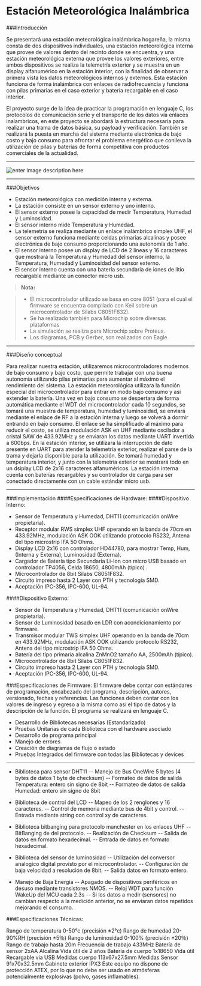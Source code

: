 Estación Meteorológica Inalámbrica
=============================

###Introducción
 
Se presentará una estación meteorológica inalámbrica hogareña, la misma consta de dos dispositivos individuales, una estación meteorológica interna que provee de valores dentro del recinto donde se encuentra, y una estación meteorológica externa que provee los valores exteriores, entre ambos dispositivos se realiza la telemetría exterior y se muestra en un display alfanumérico en la estación interior, con la finalidad de observar a primera vista los datos meteorológicos internos y externos.
Esta estación funciona de forma inalámbrica con enlaces de radiofrecuencia y funciona con pilas primarias en el caso exterior y batería recargable en el caso interior.

El proyecto surge de la idea de practicar la programación en lenguaje C, los protocolos de comunicación serie y el transporte de los datos vía enlaces inalambricos, en este proyecto se abordará la estructura necesaria para realizar una trama de datos básica, su payload y verificación.
También se realizará la puesta en marcha del sistema mediante electrónica de bajo costo y bajo consumo para afrontar el problema energético que conlleva la utilización de pilas y baterías de forma competitiva con productos comerciales de la actualidad.

----------
![enter image description here](https://raw.githubusercontent.com/electgpl/estmet/master/documentos/Estacion%20Meteorologica%20Blur.png)

----------

###Objetivos
 
- Estación meteorológica con medición interna y externa.
- La estación consiste en un sensor externo y uno interno. 
- El sensor externo posee la capacidad de medir Temperatura, Humedad y Luminosidad. 
- El sensor interno mide Temperatura y Humedad. 
- La telemetría se realiza mediante un enlace inalámbrico simplex UHF, el sensor externo funciona mediante celdas primarias alcalinas y posee electrónica de bajo consumo proporcionando una autonomía de 1 año.
- El sensor interno posee un display de LCD de 2 lineas y 16 caracteres que mostrará la Temperatura y Humedad del sensor interno, la Temperatura, Humedad y Luminosidad del sensor externo.
- El sensor interno cuenta con una batería secundaria de iones de litio recargable mediante un conector micro usb.


> **Nota:**

> - El microcontrolador utilizado se basa en core 8051 (para el cual el firmware se encuentra compilado con Keil sobre un microcontrolador de Silabs C8051F832).
> - Se ha realizado también para Microchip sobre diversas plataformas
> - La simulación se realiza para Microchip sobre Proteus.
> - Los diagramas, PCB y Gerber, son realizados con Eagle.

----------

###Diseño conceptual
 
Para realizar nuestra estación, utilizaremos microcontroladores modernos de bajo consumo y bajo costo, que permite trabajar con una buena autonomía utilizando pilas primarias para aumentar al máximo el rendimiento del sistema.
La estación meteorológica utilizara la función especial del microcontrolador para entrar en modo bajo consumo y así extender la batería.
Una vez en bajo consumo se despertara de forma automática mediante el WDT del microcontrolador cada 10 segundos, se tomará una muestra de temperatura, humedad y luminosidad, se enviará mediante el enlace de RF a la estación interna y luego se volverá a dormir entrando en bajo consumo.
El enlace se ha simplificado al máximo para reducir el costo, se utiliza modulación ASK en UHF mediante oscilador a cristal SAW de 433.92MHz y se enviaran los datos mediante UART invertida a 600bps.
En la estación interior, se utilizara la interrupción de dato presente en UART para atender la telemetría exterior, realizar el parse de la trama y dejarla disponible para la utilización.
Se tomará humedad y temperatura interior, y junto con la telemetría exterior se mostrará todo en un dsiplay LCD de 2x16 caracteres alfanuméricos.
La estación interna cuenta con baterías recargables y su controlador de carga para ser conectado directamente con un cable estándar micro usb.

----------
###Implementación
####Especificaciones de Hardware:
####Dispositivo Interno:
- Sensor de Temperatura y Humedad, DHT11 (comunicación onWire propietaria).
- Receptor modular RWS simplex UHF operando en la banda de 70cm en 433.92MHz, modulación ASK OOK utilizando protocolo RS232, Antena del tipo microstrip IFA 50 Ohms.
- Display LCD 2x16 con controlador HD44780, para mostrar Temp, Hum, (Interna y Externa), Luminosidad (Externa).
- Cargador de Batería tipo Secundaria Li-Ion con micro USB basado en controlador TP4056, Celda 18650, 4800mAh (típico) .
- Microcontrolador de 8bit Silabs C8051F832.
- Circuito impreso hasta 2 Layer con PTH y tecnologia SMD. 
- Aceptación IPC-356, IPC-600, UL-94.

####Dispositivo Externo:
- Sensor de Temperatura y Humedad, DHT11 (comunicación onWire propietaria).
- Sensor de Luminosidad basado en LDR con acondicionamiento por firmware.
- Transmisor modular TWS simplex UHF operando en la banda de 70cm en 433.92MHz, modulación ASK OOK utilizando protocolo RS232, Antena del tipo microstrip IFA 50 Ohms.
- Batería del tipo primaria alcalina ZnMnO2 tamaño AA, 2500mAh (típico).
- Microcontrolador de 8bit Silabs C8051F832.
- Circuito impreso hasta 2 Layer con PTH y tecnologia SMD. 
- Aceptación IPC-356, IPC-600, UL-94.

###Especificaciones de Firmware:
El firmware debe contar con estándares de programación, encabezado del programa, descripción, autores, versionado, fechas y referencias.
Las funciones deben contar con los valores de ingreso y egreso a la misma como así el tipo de datos y la descripción de la función.
El programa se realizará en lenguaje C.

- Desarrollo de Bibliotecas necesarias (Estandarizado)
- Pruebas Unitarias de cada Biblioteca con el hardware asociado
- Desarrollo de programa principal
- Manejo de errores
- Creación de diagramas de flujo o estado
- Pruebas Integrados del firmware con todas las Bibliotecas y devices

-------
- Biblioteca para sensor DHT11
-- Manejo de Bus OneWire 5 bytes (4 bytes de datos 1 byte de checksum)
-- Formateo de datos de salida Temperatura: entero sin signo de 8bit
-- Formateo de datos de salida Humedad: entero sin signo de 8bit

- Biblioteca de control del LCD
-- Mapeo de los 2 renglones y 16 caracteres.
-- Control de memoria mediante bus de 4bit y control.
-- Entrada mediante string con control xy de caracteres.

- Biblioteca bitbanging para protocolo manchester en los enlaces UHF
-- BitBanging de del protocolo.
-- Realización de Checksum
-- Salida de datos en formato hexadecimal.
-- Entrada de datos en formato hexadecimal.

- Biblioteca del sensor de luminosidad
-- Utilización del conversor analogico digital provisto por el microcontrolador.
-- Configuración de baja velocidad a resolución de 8bit.
-- Salida datos en formato entero.
- Manejo de Baja Energía
-- Apagado de dispositivos periféricos en desuso mediante transistores NMOS.
-- Reloj WDT para función WakeUp del MCU cada 2.3s
-- Si los datos a medir (sensores) no cambian respecto a la medición anterior, no se enviaran datos repetidos mejorando el consumo.

###Especificaciones Técnicas:

Rango de temperatura 0-50°c (precisión ±2°c) 
Rango de humedad 20-90%RH (precisión ±5％) 
Rango de luminosidad 0-100% (precisión ±20％)    
Rango de trabajo hasta 20m Frecuencia de trabajo 433MHz 
Batería de sensor 2xAA Alcalina 
Vida útil de 2 años 
Batería de cuerpo 1x18650
Vida útil Recargable via USB 
Medidas cuerpo 113x67x27.5mm 
Medidas Sensor 91x70x32.5mm 
Gabinete exterior IPX3 
Este equipo no dispone de protección ATEX, por lo que no debe ser usado en atmósferas potencialmente explosivas (polvo, gases inflamables).

